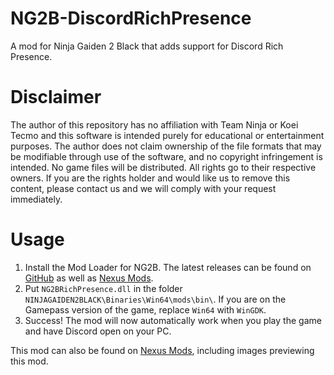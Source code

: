 # NG2B-DiscordRichPresence
A mod for Ninja Gaiden 2 Black that adds support for Discord Rich Presence.

# Disclaimer
The author of this repository has no affiliation with Team Ninja or Koei Tecmo and this software is intended purely for educational or entertainment purposes. The author does not claim ownership of the file formats that may be modifiable through use of the software, and no copyright infringement is intended. No game files will be distributed. All rights go to their respective owners. If you are the rights holder and would like us to remove this content, please contact us and we will comply with your request immediately.

# Usage
1. Install the Mod Loader for NG2B. The latest releases can be found on [GitHub](https://github.com/Mystixor/NGModLoader) as well as [Nexus Mods](https://www.nexusmods.com/ninjagaiden2black/mods/18).
2. Put `NG2BRichPresence.dll` in the folder `NINJAGAIDEN2BLACK\Binaries\Win64\mods\bin\`. If you are on the Gamepass version of the game, replace `Win64` with `WinGDK`.
3. Success! The mod will now automatically work when you play the game and have Discord open on your PC.

This mod can also be found on [Nexus Mods](https://www.nexusmods.com/ninjagaiden2black/mods/88), including images previewing this mod.

